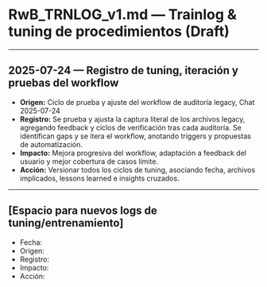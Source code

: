 # RwB_TRNLOG_v1.md — Trainlog & tuning de procedimientos (Draft)

---

## 2025-07-24 — Registro de tuning, iteración y pruebas del workflow
- **Origen:** Ciclo de prueba y ajuste del workflow de auditoría legacy, Chat 2025-07-24
- **Registro:** Se prueba y ajusta la captura literal de los archivos legacy, agregando feedback y ciclos de verificación tras cada auditoría. Se identifican gaps y se itera el workflow, anotando triggers y propuestas de automatización.
- **Impacto:** Mejora progresiva del workflow, adaptación a feedback del usuario y mejor cobertura de casos límite.
- **Acción:** Versionar todos los ciclos de tuning, asociando fecha, archivos implicados, lessons learned e insights cruzados.

---

## [Espacio para nuevos logs de tuning/entrenamiento]

- Fecha:
- Origen:
- Registro:
- Impacto:
- Acción:

